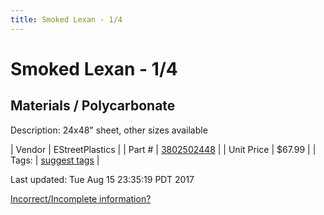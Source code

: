 ```yaml
---
title: Smoked Lexan - 1/4
---
```


# Smoked Lexan - 1/4
## Materials / Polycarbonate
Description: 	24x48" sheet, other sizes available 

| Vendor | EStreetPlastics | 
| Part # | [3802502448](http://www.estreetplastics.com/Polycarbonate_Lexan_Sheets_s/243.htm) | 
| Unit Price | $67.99 | 
| Tags: | [suggest tags](https://docs.google.com/forms/d/e/1FAIpQLSeWyY8v3RgOty-MyWmh9U0iivNYN_molChYyS-0U-o-kOAv_g/viewform) | 

Last updated: Tue Aug 15 23:35:19 PDT 2017

 [Incorrect/Incomplete information?](https://docs.google.com/forms/d/e/1FAIpQLSeWyY8v3RgOty-MyWmh9U0iivNYN_molChYyS-0U-o-kOAv_g/viewform)